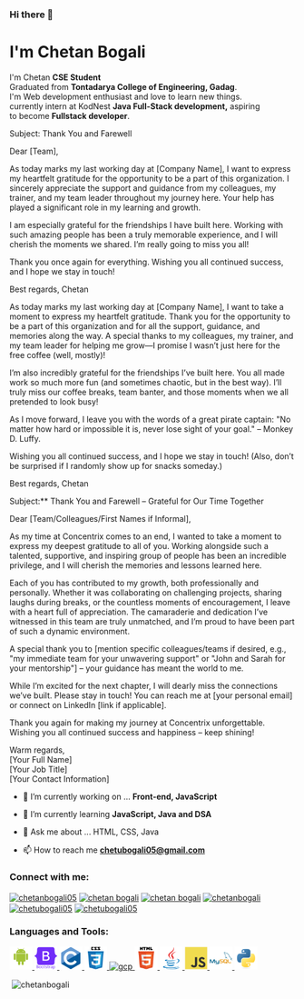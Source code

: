 ### Hi there 👋

# I'm Chetan Bogali

I'm Chetan <b>CSE Student</b><br>
Graduated from <b>Tontadarya College of Engineering, Gadag</b>.<br>
I'm Web development enthusiast and love to learn new things.<br>
currently intern at KodNest <b>Java Full-Stack development,</b> aspiring <br>
to become <b>Fullstack developer</b>.

Subject: Thank You and Farewell

Dear [Team],

As today marks my last working day at [Company Name], I want to express my heartfelt gratitude for the opportunity to be a part of this organization. I sincerely appreciate the support and guidance from my colleagues, my trainer, and my team leader throughout my journey here. Your help has played a significant role in my learning and growth.

I am especially grateful for the friendships I have built here. Working with such amazing people has been a truly memorable experience, and I will cherish the moments we shared. I’m really going to miss you all!

Thank you once again for everything. Wishing you all continued success, and I hope we stay in touch!

Best regards,
Chetan

As today marks my last working day at [Company Name], I want to take a moment to express my heartfelt gratitude. Thank you for the opportunity to be a part of this organization and for all the support, guidance, and memories along the way. A special thanks to my colleagues, my trainer, and my team leader for helping me grow—I promise I wasn’t just here for the free coffee (well, mostly)!

I’m also incredibly grateful for the friendships I’ve built here. You all made work so much more fun (and sometimes chaotic, but in the best way). I’ll truly miss our coffee breaks, team banter, and those moments when we all pretended to look busy!

As I move forward, I leave you with the words of a great pirate captain:
"No matter how hard or impossible it is, never lose sight of your goal." – Monkey D. Luffy.

Wishing you all continued success, and I hope we stay in touch! (Also, don’t be surprised if I randomly show up for snacks someday.)

Best regards,
Chetan

Subject:** Thank You and Farewell – Grateful for Our Time Together  

Dear [Team/Colleagues/First Names if Informal],  

As my time at Concentrix comes to an end, I wanted to take a moment to express my deepest gratitude to all of you. Working alongside such a talented, supportive, and inspiring group of people has been an incredible privilege, and I will cherish the memories and lessons learned here.  

Each of you has contributed to my growth, both professionally and personally. Whether it was collaborating on challenging projects, sharing laughs during breaks, or the countless moments of encouragement, I leave with a heart full of appreciation. The camaraderie and dedication I’ve witnessed in this team are truly unmatched, and I’m proud to have been part of such a dynamic environment.  

A special thank you to [mention specific colleagues/teams if desired, e.g., "my immediate team for your unwavering support" or "John and Sarah for your mentorship"] – your guidance has meant the world to me.  

While I’m excited for the next chapter, I will dearly miss the connections we’ve built. Please stay in touch! You can reach me at [your personal email] or connect on LinkedIn [link if applicable].  

Thank you again for making my journey at Concentrix unforgettable. Wishing you all continued success and happiness – keep shining!  

Warm regards,  
[Your Full Name]  
[Your Job Title]  
[Your Contact Information]
<!--
**chetanbogali/chetanbogali** is a ✨ _special_ ✨ repository because its `README.md` (this file) appears on your GitHub profile.

Here are some ideas to get you started:

- 🔭 I’m currently working on ...
- 🌱 I’m currently learning ...
- 👯 I’m looking to collaborate on ...
- 🤔 I’m looking for help with ...
- 💬 Ask me about ...
- 📫 How to reach me: ...
- 😄 Pronouns: ...
- ⚡ Fun fact: ...
-->
<!-- <h1 align="center">Hi 👋, I'm Chetan</h1>
<h3 align="center">A passionate frontend developer from India</h3> -->

<!-- <p align="left"> <img src="https://komarev.com/ghpvc/?username=chetanbogali&label=Profile%20views&color=0e75b6&style=flat" alt="chetanbogali" /> </p> -->

- 🔭 I’m currently working on ... **Front-end, JavaScript**
- 🌱 I’m currently learning **JavaScript, Java and DSA**
- 💬 Ask me about ... HTML, CSS, Java 

- 📫 How to reach me **chetubogali05@gmail.com**

<h3 align="left">Connect with me:</h3>
<p align="left">
<a href="https://twitter.com/chetanbogali05" target="blank"><img align="center" src="https://raw.githubusercontent.com/rahuldkjain/github-profile-readme-generator/master/src/images/icons/Social/twitter.svg" alt="chetanbogali05" height="30" width="40" /></a>
<a href="https://linkedin.com/in/chetan-bogali-b18730191" target="blank"><img align="center" src="https://raw.githubusercontent.com/rahuldkjain/github-profile-readme-generator/master/src/images/icons/Social/linked-in-alt.svg" alt="chetan bogali" height="30" width="40" /></a>
<a href="https://fb.com/chetan bogali" target="blank"><img align="center" src="https://raw.githubusercontent.com/rahuldkjain/github-profile-readme-generator/master/src/images/icons/Social/facebook.svg" alt="chetan bogali" height="30" width="40" /></a>
<a href="https://instagram.com/chetanbogali" target="blank"><img align="center" src="https://raw.githubusercontent.com/rahuldkjain/github-profile-readme-generator/master/src/images/icons/Social/instagram.svg" alt="chetanbogali" height="30" width="40" /></a>
<a href="https://www.hackerrank.com/chetubogali05" target="blank"><img align="center" src="https://raw.githubusercontent.com/rahuldkjain/github-profile-readme-generator/master/src/images/icons/Social/hackerrank.svg" alt="chetubogali05" height="30" width="40" /></a>
<a href="https://auth.geeksforgeeks.org/user/chetubogali05" target="blank"><img align="center" src="https://raw.githubusercontent.com/rahuldkjain/github-profile-readme-generator/master/src/images/icons/Social/geeks-for-geeks.svg" alt="chetubogali05" height="30" width="40" /></a>
</p>

<h3 align="left">Languages and Tools:</h3>
<p align="left"> <a href="https://developer.android.com" target="_blank" rel="noreferrer"> <img src="https://raw.githubusercontent.com/devicons/devicon/master/icons/android/android-original-wordmark.svg" alt="android" width="40" height="40"/> </a> <a href="https://getbootstrap.com" target="_blank" rel="noreferrer"> <img src="https://raw.githubusercontent.com/devicons/devicon/master/icons/bootstrap/bootstrap-plain-wordmark.svg" alt="bootstrap" width="40" height="40"/> </a> <a href="https://www.cprogramming.com/" target="_blank" rel="noreferrer"> <img src="https://raw.githubusercontent.com/devicons/devicon/master/icons/c/c-original.svg" alt="c" width="40" height="40"/> </a> <a href="https://www.w3schools.com/css/" target="_blank" rel="noreferrer"> <img src="https://raw.githubusercontent.com/devicons/devicon/master/icons/css3/css3-original-wordmark.svg" alt="css3" width="40" height="40"/> </a> <a href="https://cloud.google.com" target="_blank" rel="noreferrer"> <img src="https://www.vectorlogo.zone/logos/google_cloud/google_cloud-icon.svg" alt="gcp" width="40" height="40"/> </a> <a href="https://www.w3.org/html/" target="_blank" rel="noreferrer"> <img src="https://raw.githubusercontent.com/devicons/devicon/master/icons/html5/html5-original-wordmark.svg" alt="html5" width="40" height="40"/> </a> <a href="https://www.java.com" target="_blank" rel="noreferrer"> <img src="https://raw.githubusercontent.com/devicons/devicon/master/icons/java/java-original.svg" alt="java" width="40" height="40"/> </a> <a href="https://developer.mozilla.org/en-US/docs/Web/JavaScript" target="_blank" rel="noreferrer"> <img src="https://raw.githubusercontent.com/devicons/devicon/master/icons/javascript/javascript-original.svg" alt="javascript" width="40" height="40"/> </a> <a href="https://www.mysql.com/" target="_blank" rel="noreferrer"> <img src="https://raw.githubusercontent.com/devicons/devicon/master/icons/mysql/mysql-original-wordmark.svg" alt="mysql" width="40" height="40"/> </a> <a href="https://www.python.org" target="_blank" rel="noreferrer"> <img src="https://raw.githubusercontent.com/devicons/devicon/master/icons/python/python-original.svg" alt="python" width="40" height="40"/> </a> </p>

<p>&nbsp;<img align="center" src="https://github-readme-stats.vercel.app/api?username=chetanbogali&show_icons=true&locale=en" alt="chetanbogali" /></p>

